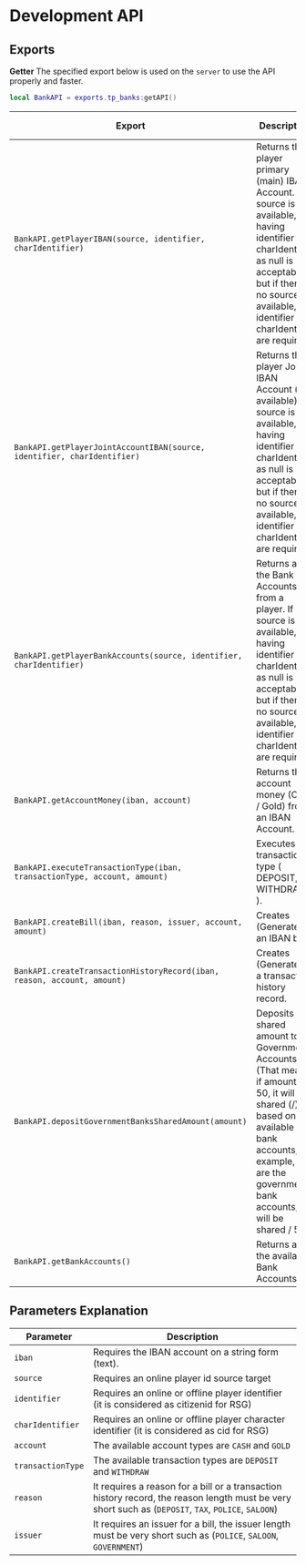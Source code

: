 # Development API

## Exports

**Getter**
The specified export below is used on the `server` to use the API properly and faster.

```lua
local BankAPI = exports.tp_banks:getAPI()
```

| Export                                                                    | Description                                                                                                                                                                                                                | Returned Type |
|---------------------------------------------------------------------------|----------------------------------------------------------------------------------------------------------------------------------------------------------------------------------------------------------------------------|---------------|
| `BankAPI.getPlayerIBAN(source, identifier, charIdentifier)`               | Returns the player primary (main) IBAN Account. If source is available, having identifier and charIdentifier as null is acceptable but if there is no source available, identifier and charIdentifier are required.        | String        |
| `BankAPI.getPlayerJointAccountIBAN(source, identifier, charIdentifier)`   | Returns the player Joint IBAN Account (if available). If source is available, having identifier and charIdentifier as null is acceptable but if there is no source available, identifier and charIdentifier are required.  | String        |
| `BankAPI.getPlayerBankAccounts(source, identifier, charIdentifier)`       | Returns all the Bank Accounts from a player. If source is available, having identifier and charIdentifier as null is acceptable but if there is no source available, identifier and charIdentifier are required.           | Table         |
| `BankAPI.getAccountMoney(iban, account)`                                  | Returns the account money (Cash / Gold) from an IBAN Account.                                                                                                                                                              | Integer       |
| `BankAPI.executeTransactionType(iban, transactionType, account, amount)`  | Executes transaction type ( DEPOSIT, WITHDRAW ).                                                                                                                                                                           | N/A           |
| `BankAPI.createBill(iban, reason, issuer, account, amount)`               | Creates (Generates) an IBAN bill.                                                                                                                                                                                          | N/A           |
| `BankAPI.createTransactionHistoryRecord(iban, reason, account, amount)`   | Creates (Generates) a transaction history record.                                                                                                                                                                          | N/A           |
| `BankAPI.depositGovernmentBanksSharedAmount(amount)`                      | Deposits a shared amount to all Government Accounts (That means, if amount is 50, it will shared (/) based on the available bank accounts, for example, if 5 are the government bank accounts, it will be shared / 5.      | N/A           |
| `BankAPI.getBankAccounts()`                                               | Returns all the available Bank Accounts.                                                                                                                                                                                   | Table         |


## Parameters Explanation

| Parameter                                                                          | Description                                                                                                                                          |
|------------------------------------------------------------------------------------|------------------------------------------------------------------------------------------------------------------------------------------------------|
| `iban`                                                                             | Requires the IBAN account on a string form (text).                                                                                                   | 
| `source`                                                                           | Requires an online player id source target                                                                                                           | 
| `identifier`                                                                       | Requires an online or offline player identifier (it is considered as citizenid for RSG)                                                              | 
| `charIdentifier`                                                                   | Requires an online or offline player character identifier (it is considered as cid for RSG)                                                          | 
| `account`                                                                          | The available account types are `CASH` and `GOLD`                                                                                                    | 
| `transactionType`                                                                  | The available transaction types are `DEPOSIT` and `WITHDRAW`                                                                                         | 
| `reason`                                                                           | It requires a reason for a bill or a transaction history record, the reason length must be very short such as (`DEPOSIT`, `TAX`, `POLICE`, `SALOON`) | 
| `issuer`                                                                           | It requires an issuer for a bill, the issuer length must be very short such as (`POLICE`, `SALOON`, `GOVERNMENT`)                                    | 
